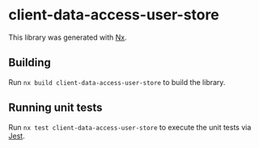 # client-data-access-user-store

This library was generated with [Nx](https://nx.dev).

## Building

Run `nx build client-data-access-user-store` to build the library.

## Running unit tests

Run `nx test client-data-access-user-store` to execute the unit tests via [Jest](https://jestjs.io).
